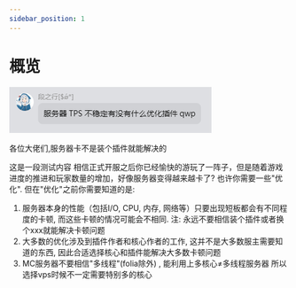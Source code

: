 ```yaml
---
sidebar_position: 1
---
```



# 概览

![](./_images/TPS不稳定有优化插件推荐吗.png)

各位大佬们,服务器卡不是装个插件就能解决的

这是一段测试内容
相信正式开服之后你已经愉快的游玩了一阵子，但是随着游戏进度的推进和玩家数量的增加，好像服务器变得越来越卡了? 也许你需要一些"优化". 但在"优化"之前你需要知道的是:
1. 服务器本身的性能（包括I/O, CPU, 内存, 网络等）只要出现短板都会有不同程度的卡顿, 而这些卡顿的情况可能会不相同. 注: 永远不要相信装个插件或者换个xxx就能解决卡顿问题
2. 大多数的优化涉及到插件作者和核心作者的工作, 这并不是大多数服主需要知道的东西, 因此合适选择核心和插件能解决大多数卡顿问题
3. MC服务器不要相信"多线程"(folia除外) , 能利用上多核心≠多线程服务器 所以选择vps时候不一定需要特别多的核心